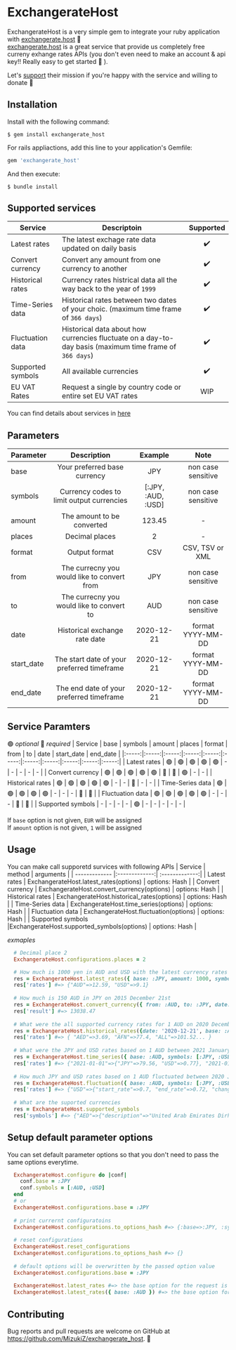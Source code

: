 # ExchangerateHost

ExchangerateHost is a very simple gem to integrate your ruby application with [exchangerate.host](https://exchangerate.host) 🚀  
[exchangerate.host](https://exchangerate.host) is a great service that provide us completely free curreny exhange rates APIs (you don't even need to make an account & api key!! Really easy to get started 🙂 ).  
  
Let's [support](https://exchangerate.host/#/donate) their mission if you're happy with the service and willing to donate 👼

## Installation
Install with the following command:

    $ gem install exchangerate_host

For rails appliactions, add this line to your application's Gemfile:

```ruby
gem 'exchangerate_host'
```

And then execute:

    $ bundle install
    
## Supported services
| Service | Descriptoin | Supported |
| ------------- | ------ |:-------------:|
| Latest rates | The latest exchage rate data updated on daily basis | ✔️ |
| Convert currency | Convert any amount from one currency to another | ✔️ |
| Historical rates | Currency rates histrical data all the way back to the year of `1999` | ✔️ |
| Time-Series data | Historical rates between two dates of your choic. (maximum time frame of `366 days`) | ✔️ |
| Fluctuation data | Historical data about how currencies fluctuate on a day-to-day basis (maximum time frame of `366 days`) | ✔️ |
| Supported symbols | All available currencies | ✔️ |
| EU VAT Rates | Request a single by country code or entire set EU VAT rates | WIP |

You can find details about services in [here](https://exchangerate.host/#/#our-services)
## Parameters
| Parameter | Description | Example | Note |
| ------------- |:-------------:| :---: | :-----: |
| base | Your preferred base currency | JPY | non case sensitive |
| symbols | Currency codes to limit output currencies | [:JPY, :AUD, :USD] | non case sensitive |
| amount | The amount to be converted | 123.45 | - |
| places | Decimal places | 2 | - |
| format | Output format | CSV | CSV, TSV or XML |
| from | The currecny you would like to convert from | JPY | non case sensitive |
| to | The currecny you would like to convert to | AUD | non case sensitive |
| date | Historical exchange rate date | 2020-12-21 | format YYYY-MM-DD |
| start_date | The start date of your preferred timeframe | 2020-12-21 | format YYYY-MM-DD |
| end_date | The end date of your preferred timeframe | 2020-12-21 | format YYYY-MM-DD |

## Service Paramters 
🟢 _optional_  🔴 _required_
| Service | base | symbols | amount | places | format | from | to | date | start_date | end_date |
|:-----:|:-----:|:-----:|:-----:|:-----:|:-----:|:-----:|:-----:|:-----:|:-----:|:-----:|
| Latest rates | 🟢 | 🟢 | 🟢 | 🟢 | 🟢 | - | - | - | - | - |
| Convert currency | 🟢 | 🟢 | 🟢 | 🟢 | 🟢 | 🔴 | 🔴 | 🟢 | - | - |
| Historical rates | 🟢 | 🟢 | 🟢 | 🟢 | 🟢 | - | - | 🔴 | - | - |
| Time-Series data | 🟢 | 🟢 | 🟢 | 🟢 | 🟢 | - | - | - | 🔴 | 🔴 |
| Fluctuation data | 🟢 | 🟢 | 🟢 | 🟢 | 🟢 | - | - | - | 🔴 | 🔴 |
| Supported symbols | - | - | - | - | 🟢 | - | - | - | - | - |
  
  
If `base` option is not given, `EUR` will be assigned  
If `amount` option is not given, `1` will be assigned  
  
## Usage
You can make call supporetd survices with following APIs
| Service | method | arguments |
| ------------- |:-------------:| :-------------:|
| Latest rates | ExchangerateHost.latest_rates(options) | options: Hash |
| Convert currency | ExchangerateHost.convert_currency(options) | options: Hash |
| Historical rates | ExchangerateHost.historical_rates(options) | options: Hash |
| Time-Series data | ExchangerateHost.time_series(options) | options: Hash |
| Fluctuation data | ExchangerateHost.fluctuation(options) | options: Hash |
| Supported symbols |ExchangerateHost.supported_symbols(options) | options: Hash |
   
  
  
_exmaples_
```ruby
  # Decimal place 2
  ExchangerateHost.configurations.places = 2

  # How much is 1000 yen in AUD and USD with the latest currency rates
  res = ExchangerateHost.latest_rates({ base: :JPY, amount: 1000, symbols: [:AUD, :USD] })
  res['rates'] #=> {"AUD"=>12.59, "USD"=>9.1}
    
  # How much is 150 AUD in JPY on 2015 December 21st
  res = ExchangerateHost.convert_currency({ from: :AUD, to: :JPY, date: '2015-12-21', amount: 150 })
  res['result'] #=> 13038.47
    
  # What were the all supported currency rates for 1 AUD on 2020 December 21st
  res = ExchangerateHost.historical_rates({date: '2020-12-21', base: :AUD })
  res['rates'] #=> { "AED"=>3.69, "AFN"=>77.4, "ALL"=>101.52... }
    
  # What were the JPY and USD rates based on 1 AUD between 2021 January 1st ~ 2021 Febrary 1st
  res = ExchangerateHost.time_series({ base: :AUD, symbols: [:JPY, :USD], start_date: '2021-01-01', end_date: '2021-02-01' })
  res['rates'] #=> {"2021-01-01"=>{"JPY"=>79.56, "USD"=>0.77}, "2021-01-02"=>{"JPY"=>79.29, "USD"=>0.77}, "2021-01-03"=>{"JPY"=>79.42, "USD"=>0.77},... }
    
  # How much JPY and USD rates based on 1 AUD fluctuated between 2020 January 1st ~ 2020 October 1st
  res = ExchangerateHost.fluctuation({ base: :AUD, symbols: [:JPY, :USD], start_date: '2020-01-01', end_date: '2020-10-01' })
  res['rates'] #=> {"USD"=>{"start_rate"=>0.7, "end_rate"=>0.72, "change"=>-0.02, "change_pct"=>-0.03}, "JPY"=>{... }
    
  # What are the suported currencies
  res = ExchangerateHost.supported_symbols
  res['symbols'] #=> {"AED"=>{"description"=>"United Arab Emirates Dirham", "code"=>"AED"}, "AFN"=>{"description"=>"Afghan Afghani", "code"=>"AFN"}... }
```

## Setup default parameter options
You can set default parameter options so that you don't need to pass the same options everytime.  
```ruby
  ExchangerateHost.configure do |conf|
    conf.base = :JPY
    conf.symbols = [:AUD, :USD]
  end
  # or
  ExchangerateHost.configurations.base = :JPY
    
  # print currernt configuratoins
  ExchangerateHost.configurations.to_options_hash #=> {:base=>:JPY, :symbols=>[:AUD, :USD]}
      
  # reset configurations
  ExchangerateHost.reset_configurations
  ExchangerateHost.configurations.to_options_hash #=> {}
    
  # default options will be overwritten by the passed option value
  ExchangerateHost.configurations.base = :JPY
  
  ExchangerateHost.latest_rates #=> the base option for the request is JPY
  ExchangerateHost.latest_rates({ base: :AUD }) #=> the base option for the request is now AUD
```



## Contributing

Bug reports and pull requests are welcome on GitHub at https://github.com/MizukiZ/exchangerate_host. 🙏

